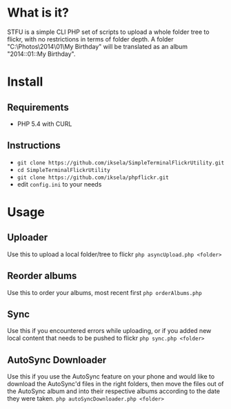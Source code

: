 # What is it?
STFU is a simple CLI PHP set of scripts to upload a whole folder tree to flickr, with no restrictions in terms of folder depth.
A folder "C:\Photos\2014\01\My Birthday" will be translated as an album "2014::01::My Birthday".

# Install

## Requirements
* PHP 5.4 with CURL

## Instructions
* `git clone https://github.com/iksela/SimpleTerminalFlickrUtility.git`
* `cd SimpleTerminalFlickrUtility`
* `git clone https://github.com/iksela/phpflickr.git`
* edit `config.ini` to your needs

# Usage

## Uploader
Use this to upload a local folder/tree to flickr
`php asyncUpload.php <folder>`

## Reorder albums
Use this to order your albums, most recent first
`php orderAlbums.php`

## Sync
Use this if you encountered errors while uploading, or if you added new local content that needs to be pushed to flickr
`php sync.php <folder>`

## AutoSync Downloader
Use this if you use the AutoSync feature on your phone and would like to download the AutoSync'd files in the right folders, then move the files out of the AutoSync album and into their respective albums according to the date they were taken.
`php autoSyncDownloader.php <folder>`

